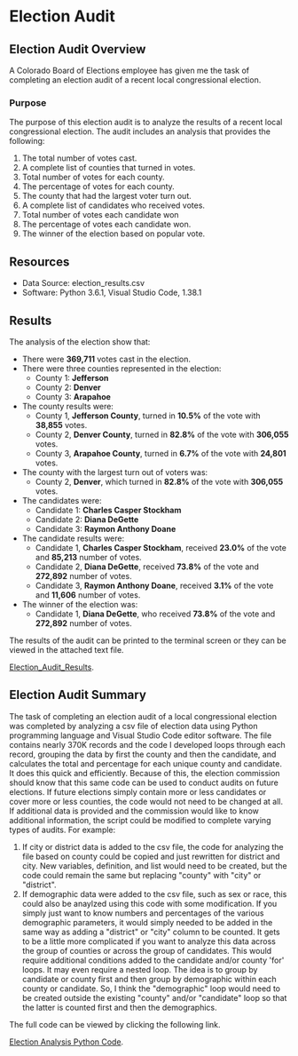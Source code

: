 # Election Audit

## Election Audit Overview
A Colorado Board of Elections employee has given me the task of completing an election audit of a recent local congressional election.
### Purpose

The purpose of this election audit is to analyze the results of a recent local congressional election. The audit includes an analysis that provides the following:

  1. The total number of votes cast.
  2. A complete list of counties that turned in votes.
  3. Total number of votes for each county.
  4. The percentage of votes for each county.
  5. The county that had the largest voter turn out.
  6. A complete list of candidates who received votes.
  7. Total number of votes each candidate won
  8. The percentage of votes each candidate won.
  9. The winner of the election based on popular vote.

## Resources
- Data Source: election_results.csv
- Software: Python 3.6.1, Visual Studio Code, 1.38.1

## Results
The analysis of the election show that:
- There were **369,711** votes cast in the election.
- There were three counties represented in the election:
  - County 1: **Jefferson**
  - County 2: **Denver**
  - County 3: **Arapahoe**
- The county results were:
  - County 1, **Jefferson County**, turned in **10.5%** of the vote with **38,855** votes.     
  - County 2, **Denver County**, turned in **82.8%** of the vote with **306,055** votes.
  - County 3, **Arapahoe County**, turned in **6.7%** of the vote with **24,801** votes.
- The county with the largest turn out of voters was:
  - County 2, **Denver**, which turned in **82.8%** of the vote with **306,055** votes. 
- The candidates were:
  - Candidate 1: **Charles Casper Stockham**
  - Candidate 2: **Diana DeGette**
  - Candidate 3: **Raymon Anthony Doane**
- The candidate results were:
  - Candidate 1, **Charles Casper Stockham**, received **23.0%** of the vote and **85,213** number of votes.
  - Candidate 2, **Diana DeGette**, received **73.8%** of the vote and **272,892** number of votes.
  - Candidate 3, **Raymon Anthony Doane**, received **3.1%** of the vote and **11,606** number of votes.
- The winner of the election was:
  - Candidate 1, **Diana DeGette**, who received **73.8%** of the vote and **272,892** number of votes.

The results of the audit can be printed to the terminal screen or they can be viewed in the attached text file. 

[Election_Audit_Results](Analysis/election_analysis.txt).

## Election Audit Summary
The task of completing an election audit of a local congressional election was completed by analyzing a csv file of election data using Python programming language and Visual Studio Code editor software. The file contains nearly 370K records and the code I developed loops through each record, grouping the data by first the county and then the candidate, and calculates the total and percentage for each unique county and candidate. It does this quick and efficiently. Because of this, the election commission should know that this same code can be used to conduct audits on future elections. If future elections simply contain more or less candidates or cover more or less counties, the code would not need to be changed at all. If additional data is provided and the commission would like to know additional information, the script could be modified to complete varying types of audits. For example:
  1. If city or district data is added to the csv file, the code for analyzing the file based on county could be copied and just rewritten for district and city. New variables, definition, and list would need to be created, but the code could remain the same but replacing "county" with "city" or "district". 
  2. If demographic data were added to the csv file, such as sex or race, this could also be anaylzed using this code with some modification. If you simply just want to know numbers and percentages of the various demographic parameters, it would simply needed to be added in the same way as adding a "district" or "city" column to be counted. It gets to be a little more complicated if you want to analyze this data across the group of counties or across the group of candidates. This would require additional conditions added to the candidate and/or county 'for' loops. It may even require a nested loop. The idea is to group by candidate or county first and then group by demographic within each county or candidate. So, I think the "demographic" loop would need to be created outside the existing "county" and/or "candidate" loop so that the latter is counted first and then the demographics. 

The full code can be viewed by clicking the following link. 

[Election Analysis Python Code](PyPoll_Challenge.py).
